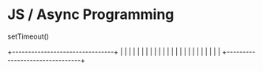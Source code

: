 # JS / Async Programming


setTimeout()

+--------------------------------+
|                                |
|                                |
|                                |
|                                |
|                                |
|                                |
|                                |
|                                |
|                                |
|                                |
|                                |
|                                |
+--------------------------------+